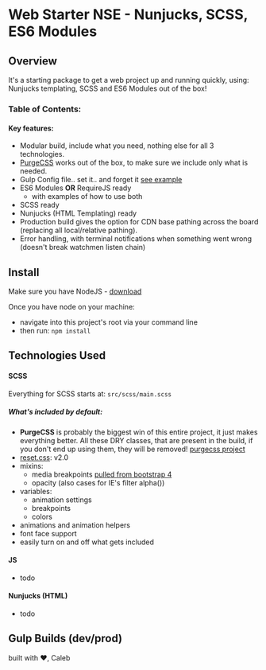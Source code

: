 # Web Starter NSE - Nunjucks, SCSS, ES6 Modules

## Overview
It's a starting package to get a web project up and running quickly, using: Nunjucks templating, SCSS and ES6 Modules out of the box!

### Table of Contents:

#### Key features:
* Modular build, include what you need, nothing else for all 3 technologies.
* [PurgeCSS](https://github.com/FullHuman/purgecss/) works out of the box, to make sure we include only what is needed.
* Gulp Config file.. set it.. and forget it [see example](https://youtu.be/tLq27iOW0R0?t=23s)
* ES6 Modules **OR** RequireJS ready
    * with examples of how to use both
* SCSS ready
* Nunjucks (HTML Templating) ready
* Production build gives the option for CDN base pathing across the board (replacing all local/relative pathing).
* Error handling, with terminal notifications when something went wrong (doesn't break watchmen listen chain)

## Install

Make sure you have NodeJS - [download](https://nodejs.org/)

Once you have node on your machine:

* navigate into this project's root via your command line
* then run: `npm install`

## Technologies Used

#### SCSS
Everything for SCSS starts at: `src/scss/main.scss`

##### What's included by default:
* **PurgeCSS** is probably the biggest win of this entire project, it just makes everything better. All these DRY classes, that are present in the build, if you don't end up using them, they will be removed! [purgecss project](https://github.com/FullHuman/purgecss/)
* [reset.css](http://meyerweb.com/eric/tools/css/reset/): v2.0
* mixins:
    * media breakpoints [pulled from bootstrap 4](https://github.com/twbs/bootstrap/blob/v4-dev/scss/mixins/_breakpoints.scss)
    * opacity (also cases for IE's filter alpha())
* variables:
    * animation settings
    * breakpoints
    * colors
* animations and animation helpers
* font face support
* easily turn on and off what gets included
#### JS
* todo

#### Nunjucks (HTML)
* todo

## Gulp Builds (dev/prod)

built with :heart:, Caleb
